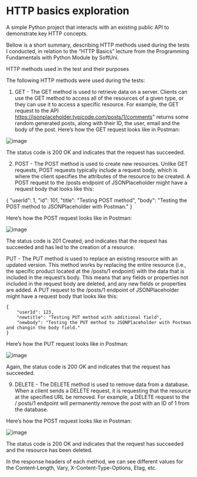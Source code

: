 # HTTP basics exploration
A simple Python project that interacts with an existing public API to demonstrate key HTTP concepts.

Bellow is a short summary, describing HTTP methods used during the tests I conducted, in relation to the “HTTP Basics” lecture from the Programming Fundamentals with Python Module by SoftUni.

HTTP methods used in the test and their purposes

The following HTTP methods were used during the tests:
1.	GET - The GET method is used to retrieve data on a server. Clients can use the GET method to access all of the resources of a given type, or they can use it to access a specific resource. For example, the GET request to the API  https://jsonplaceholder.typicode.com/posts/1/comments" returns some random generated posts, along with their ID, the user, email and the body of the post. Here’s how the GET request looks like in Postman:

![image](https://github.com/user-attachments/assets/f76d4f59-f09b-49fc-9cf6-008a68db5ad4)

 
The status code is 200 OK and indicates that the request has succeeded.

2.	POST - The POST method is used to create new resources. Unlike GET requests, POST requests typically include a request body, which is where the client specifies the attributes of the resource to be created. A POST request to the /posts endpoint of JSONPlaceholder might have a request body that looks like this:
   
 {
        "userId": 1,
        "id": 101,
        "title": "Testing POST method",
        "body": "Testing the POST method to JSONPlaceholder with Postman."
 }


Here’s how the POST request looks like in Postman:

![image](https://github.com/user-attachments/assets/48117486-4f42-4108-bd4f-41931f8c0cbb)

 
The status code is 201 Created, and indicates that the request has succeeded and has led to the creation of a resource. 

PUT - The PUT method is used to replace an existing resource with an updated version. This method works by replacing the entire resource (i.e., the specific product located at the /posts/1 endpoint) with the data that is included in the request’s body. This means that any fields or properties not included in the request body are deleted, and any new fields or properties are added. A PUT request to the /posts/1 endpoint of JSONPlaceholder might have a request body that looks like this:

    {
        "userId": 123,
        "newtitle": "Testing PUT method with additional field",
        "newbody": "Testing the PUT method to JSONPlaceholder with Postman and changin the body field."
    }


Here’s how the PUT request looks like in Postman:

![image](https://github.com/user-attachments/assets/c55a404d-d689-460e-8f99-5b094af96e8d)

 
Again, the status code is 200 OK and indicates that the request has succeeded.

9.	DELETE - The DELETE method is used to remove data from a database. When a client sends a DELETE request, it is requesting that the resource at the specified URL be removed. For example, a DELETE request to the / posts/1 endpoint will permanently remove the post with an ID of 1 from the database.

Here’s how the POST request looks like in Postman:

![image](https://github.com/user-attachments/assets/b113a7c0-66ef-4041-bd70-c24ad9a6ad44)

 
The status code is 200 OK and indicates that the request has succeeded and the resource has been deleted.

In the response headers of each method, we can see different values for the Content-Length, Vary, X-Content-Type-Options, Etag, etc.
